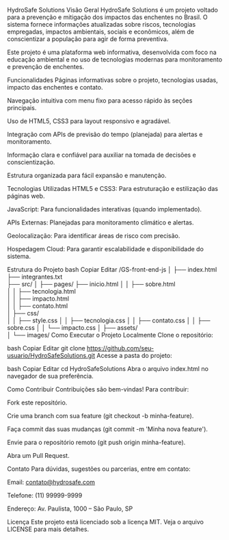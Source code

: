 HydroSafe Solutions
Visão Geral
HydroSafe Solutions é um projeto voltado para a prevenção e mitigação dos impactos das enchentes no Brasil. O sistema fornece informações atualizadas sobre riscos, tecnologias empregadas, impactos ambientais, sociais e econômicos, além de conscientizar a população para agir de forma preventiva.

Este projeto é uma plataforma web informativa, desenvolvida com foco na educação ambiental e no uso de tecnologias modernas para monitoramento e prevenção de enchentes.

Funcionalidades
Páginas informativas sobre o projeto, tecnologias usadas, impacto das enchentes e contato.

Navegação intuitiva com menu fixo para acesso rápido às seções principais.

Uso de HTML5, CSS3 para layout responsivo e agradável.

Integração com APIs de previsão do tempo (planejada) para alertas e monitoramento.

Informação clara e confiável para auxiliar na tomada de decisões e conscientização.

Estrutura organizada para fácil expansão e manutenção.

Tecnologias Utilizadas
HTML5 e CSS3: Para estruturação e estilização das páginas web.

JavaScript: Para funcionalidades interativas (quando implementado).

APIs Externas: Planejadas para monitoramento climático e alertas.

Geolocalização: Para identificar áreas de risco com precisão.

Hospedagem Cloud: Para garantir escalabilidade e disponibilidade do sistema.

Estrutura do Projeto
bash
Copiar
Editar
/GS-front-end-js
│
├── index.html                 
├── integrantes.txt            
├── src/
│   ├── pages/
        ├── inicio.html
│   │   ├── sobre.html         
│   │   ├── tecnologia.html   
│   │   ├── impacto.html       
│   │   ├── contato.html       
│   ├── css/                  
│   │   ├── style.css
│   │   ├── tecnologia.css
│   │   ├── contato.css
│   │   ├── sobre.css
│   │   └── impacto.css
│   ├── assets/                
│       └── images/
Como Executar o Projeto Localmente
Clone o repositório:

bash
Copiar
Editar
git clone https://github.com/seu-usuario/HydroSafeSolutions.git
Acesse a pasta do projeto:

bash
Copiar
Editar
cd HydroSafeSolutions
Abra o arquivo index.html no navegador de sua preferência.

Como Contribuir
Contribuições são bem-vindas! Para contribuir:

Fork este repositório.

Crie uma branch com sua feature (git checkout -b minha-feature).

Faça commit das suas mudanças (git commit -m 'Minha nova feature').

Envie para o repositório remoto (git push origin minha-feature).

Abra um Pull Request.

Contato
Para dúvidas, sugestões ou parcerias, entre em contato:

Email: contato@hydrosafe.com

Telefone: (11) 99999-9999

Endereço: Av. Paulista, 1000 – São Paulo, SP

Licença
Este projeto está licenciado sob a licença MIT. Veja o arquivo LICENSE para mais detalhes.
